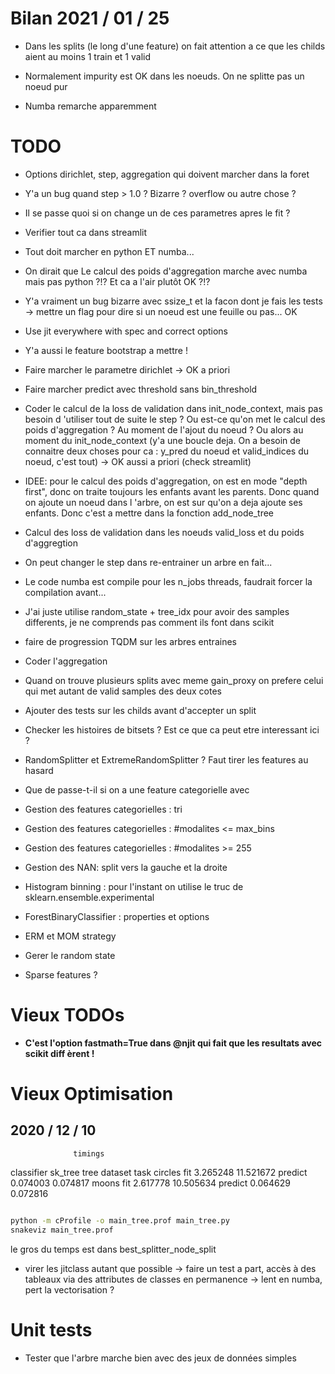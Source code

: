 
# Bilan 2021 / 01 / 25

- Dans les splits (le long d'une feature) on fait attention a ce que les childs aient au
 moins 1 train et 1 valid
 
- Normalement impurity est OK dans les noeuds. On ne splitte pas un noeud pur

- Numba remarche apparemment

# TODO

- Options dirichlet, step, aggregation qui doivent marcher dans la foret

- Y'a un bug quand step > 1.0 ? Bizarre ? overflow ou autre chose ?

- Il se passe quoi si on change un de ces parametres apres le fit ?

- Verifier tout ca dans streamlit

- Tout doit marcher en python ET numba... 

- On dirait que Le calcul des poids d'aggregation marche avec numba mais pas python
 ?!? Et ca a l'air plutôt OK ?!?

- Y'a vraiment un bug bizarre avec ssize_t et la facon dont je fais les tests
 -> mettre un flag pour dire si un noeud est une feuille ou pas... OK

- Use jit everywhere with spec and correct options

- Y'a aussi le feature bootstrap a mettre !

- Faire marcher le parametre dirichlet -> OK a priori

- Faire marcher predict avec threshold sans bin_threshold

- Coder le calcul de la loss de validation dans init_node_context, mais pas besoin d
'utiliser tout de suite le step ? Ou est-ce qu'on met le calcul des poids d'aggregation ? Au moment de l'ajout du
 noeud ? Ou alors au moment du init_node_context (y'a une boucle deja. On a besoin de
  connaitre deux choses pour ca : y_pred du noeud et valid_indices du noeud, c'est
   tout) -> OK aussi a priori (check streamlit)

- IDEE: pour le calcul des poids d'aggregation, on est en mode "depth first", donc on
 traite toujours les enfants avant les parents. Donc quand on ajoute un noeud dans l
 'arbre, on est sur qu'on a deja ajoute ses enfants. Donc c'est a mettre dans la
  fonction add_node_tree

- Calcul des loss de validation dans les noeuds valid_loss et du poids d'aggregtion

- On peut changer le step dans re-entrainer un arbre en fait...

- Le code numba est compile pour les n_jobs threads, faudrait forcer la compilation
 avant... 

- J'ai juste utilise random_state + tree_idx pour
   avoir des samples differents, je ne comprends pas comment ils font dans scikit

- faire de progression TQDM sur les arbres entraines

- Coder l'aggregation

- Quand on trouve plusieurs splits avec meme gain_proxy on prefere celui qui met
 autant de valid samples des deux cotes 
 
- Ajouter des tests sur les childs avant d'accepter un split

- Checker les histoires de bitsets ? Est ce que ca peut etre interessant ici ?

- RandomSplitter et ExtremeRandomSplitter ? Faut tirer les features au hasard 

- Que de passe-t-il si on a une feature categorielle avec 

- Gestion des features categorielles : tri 

- Gestion des features categorielles : #modalites <= max_bins

- Gestion des features categorielles : #modalites >= 255

- Gestion des NAN: split vers la gauche et la droite

- Histogram binning : pour l'instant on utilise le truc de sklearn.ensemble.experimental

- ForestBinaryClassifier : properties et options 

- ERM et MOM strategy

- Gerer le random state

- Sparse features ?

# Vieux TODOs

- **C'est l'option fastmath=True dans @njit qui fait que les resultats avec scikit diff
èrent !**


# Vieux Optimisation


## 2020 / 12 / 10

                  timings
classifier        sk_tree       tree
dataset task
circles fit      3.265248  11.521672
        predict  0.074003   0.074817
moons   fit      2.617778  10.505634
        predict  0.064629   0.072816

```bash

python -m cProfile -o main_tree.prof main_tree.py
snakeviz main_tree.prof
```
le gros du temps est dans best_splitter_node_split

- virer les jitclass autant que possible -> faire un test a part, accès à des
 tableaux via des attributes de classes en permanence -> lent en numba, pert la
  vectorisation ?

# Unit tests

- Tester que l'arbre marche bien avec des jeux de données simples

